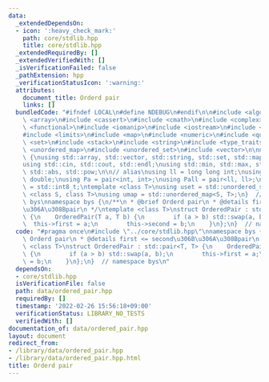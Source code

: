 ```yaml
---
data:
  _extendedDependsOn:
  - icon: ':heavy_check_mark:'
    path: core/stdlib.hpp
    title: core/stdlib.hpp
  _extendedRequiredBy: []
  _extendedVerifiedWith: []
  _isVerificationFailed: false
  _pathExtension: hpp
  _verificationStatusIcon: ':warning:'
  attributes:
    document_title: Orderd pair
    links: []
  bundledCode: "#ifndef LOCAL\n#define NDEBUG\n#endif\n\n#include <algorithm>\n#include\
    \ <array>\n#include <cassert>\n#include <cmath>\n#include <complex>\n#include\
    \ <functional>\n#include <iomanip>\n#include <iostream>\n#include <iterator>\n\
    #include <limits>\n#include <map>\n#include <numeric>\n#include <queue>\n#include\
    \ <set>\n#include <stack>\n#include <string>\n#include <type_traits>\n#include\
    \ <unordered_map>\n#include <unordered_set>\n#include <vector>\n\nnamespace bys\
    \ {\nusing std::array, std::vector, std::string, std::set, std::map, std::pair;\n\
    using std::cin, std::cout, std::endl;\nusing std::min, std::max, std::sort, std::reverse,\
    \ std::abs, std::pow;\n\n// alias\nusing ll = long long int;\nusing ld = long\
    \ double;\nusing Pa = pair<int, int>;\nusing Pall = pair<ll, ll>;\nusing ibool\
    \ = std::int8_t;\ntemplate <class T>\nusing uset = std::unordered_set<T>;\ntemplate\
    \ <class S, class T>\nusing umap = std::unordered_map<S, T>;\n}  // namespace\
    \ bys\nnamespace bys {\n/**\n * @brief Orderd pair\n * @details first <= second\u306B\
    \u306A\u308Bpair\n */\ntemplate <class T>\nstruct OrderedPair : std::pair<T, T>\
    \ {\n    OrderedPair(T a, T b) {\n        if (a > b) std::swap(a, b);\n      \
    \  this->first = a;\n        this->second = b;\n    }\n};\n}  // namespace bys\n"
  code: "#pragma once\n#include \"../core/stdlib.hpp\"\nnamespace bys {\n/**\n * @brief\
    \ Orderd pair\n * @details first <= second\u306B\u306A\u308Bpair\n */\ntemplate\
    \ <class T>\nstruct OrderedPair : std::pair<T, T> {\n    OrderedPair(T a, T b)\
    \ {\n        if (a > b) std::swap(a, b);\n        this->first = a;\n        this->second\
    \ = b;\n    }\n};\n}  // namespace bys\n"
  dependsOn:
  - core/stdlib.hpp
  isVerificationFile: false
  path: data/ordered_pair.hpp
  requiredBy: []
  timestamp: '2022-02-26 15:56:18+09:00'
  verificationStatus: LIBRARY_NO_TESTS
  verifiedWith: []
documentation_of: data/ordered_pair.hpp
layout: document
redirect_from:
- /library/data/ordered_pair.hpp
- /library/data/ordered_pair.hpp.html
title: Orderd pair
---
```

